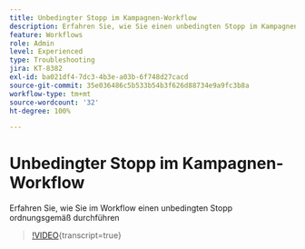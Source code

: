 ```yaml
---
title: Unbedingter Stopp im Kampagnen-Workflow
description: Erfahren Sie, wie Sie einen unbedingten Stopp im Kampagnen-Workflow durchführen.
feature: Workflows
role: Admin
level: Experienced
type: Troubleshooting
jira: KT-8382
exl-id: ba021df4-7dc3-4b3e-a03b-6f748d27cacd
source-git-commit: 35e036486c5b533b54b3f626d88734e9a9fc3b8a
workflow-type: tm+mt
source-wordcount: '32'
ht-degree: 100%

---
```


# Unbedingter Stopp im Kampagnen-Workflow

Erfahren Sie, wie Sie im Workflow einen unbedingten Stopp ordnungsgemäß durchführen

>[!VIDEO](https://video.tv.adobe.com/v/335887?quality=12&learn=on){transcript=true}
